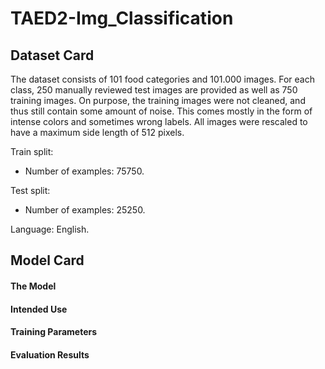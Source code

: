 # TAED2-Img_Classification

## Dataset Card

The dataset consists of 101 food categories and 101.000 images. For each class, 250 manually reviewed test images are provided as well as 750 training images. On purpose, the training images were not cleaned, and thus still contain some amount of noise. This comes mostly in the form of intense colors and sometimes wrong labels. All images were rescaled to have a maximum side length of 512 pixels.

Train split:

- Number of examples: 75750.

Test split:

- Number of examples: 25250.

Language: English.



## Model Card

#### The Model

#### Intended Use

#### Training Parameters

#### Evaluation Results



